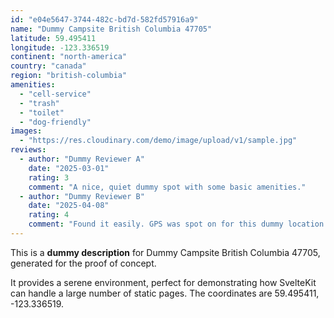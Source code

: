 ```yaml
---
id: "e04e5647-3744-482c-bd7d-582fd57916a9"
name: "Dummy Campsite British Columbia 47705"
latitude: 59.495411
longitude: -123.336519
continent: "north-america"
country: "canada"
region: "british-columbia"
amenities:
  - "cell-service"
  - "trash"
  - "toilet"
  - "dog-friendly"
images:
  - "https://res.cloudinary.com/demo/image/upload/v1/sample.jpg"
reviews:
  - author: "Dummy Reviewer A"
    date: "2025-03-01"
    rating: 3
    comment: "A nice, quiet dummy spot with some basic amenities."
  - author: "Dummy Reviewer B"
    date: "2025-04-08"
    rating: 4
    comment: "Found it easily. GPS was spot on for this dummy location."
---
```


This is a **dummy description** for Dummy Campsite British Columbia 47705, generated for the proof of concept.

It provides a serene environment, perfect for demonstrating how SvelteKit can handle a large number of static pages. The coordinates are 59.495411, -123.336519.
